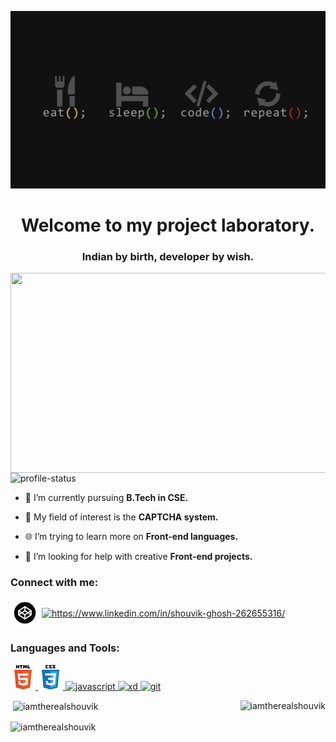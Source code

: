 ![logo](https://github.com/IamtherealShouvik/IamtherealShouvik/blob/main/ESCR%5B1%5D.png)
<h1 align="center">Welcome to my project laboratory.</h1>
<h3 align="center">Indian by birth, developer by wish.</h3>

<img src="https://camo.githubusercontent.com/14445d6010612a62eb02bfb38aa7d8557e7995c2c106be845851ac718af8ad23/68747470733a2f2f692e70696e696d672e636f6d2f6f726967696e616c732f62352f66642f33662f62356664336662653938343130336530386239343832343731343834333934622e676966" height=320 width=560 align="right" border-radius=8/>
<p align="left"> <img src="https://komarev.com/ghpvc/?username=iamtherealshouvik&label=Profile%20views&color=0e75b6&style=flat" alt="profile-status" /> </p>

- 📑 I’m currently pursuing **B.Tech in CSE.**

- 🔭 My field of interest is the **CAPTCHA system.**

- 🌐 I’m trying to learn more on **Front-end languages.**

- 🎯 I’m looking for help with creative **Front-end projects.**

<h3 align="left">Connect with me:</h3>
<p align="left">
<a href="https://codepen.io/https://codepen.io/iamtherealshouvik" target="blank"><img align="center" src="https://github.com/IamtherealShouvik/GIF/blob/main/icon-codepen-WoB.png" alt="https://codepen.io/iamtherealshouvik" height="46" width="46" /></a>
<a href="https://linkedin.com/in/https://www.linkedin.com/in/shouvik-ghosh-262655316/" target="blank"><img align="center" src="https://raw.githubusercontent.com/rahuldkjain/github-profile-readme-generator/master/src/images/icons/Social/linked-in-alt.svg" alt="https://www.linkedin.com/in/shouvik-ghosh-262655316/" height="30" width="40" /></a>
</p>


<h3 align="left">Languages and Tools:</h3>
<p align="left"> 
<a href="https://www.w3.org/html/" target="_blank" rel="noreferrer"> <img src="https://raw.githubusercontent.com/devicons/devicon/master/icons/html5/html5-original-wordmark.svg" alt="html5" width="40" height="40"/> </a> 
<a href="https://www.w3schools.com/css/" target="_blank" rel="noreferrer"> <img src="https://raw.githubusercontent.com/devicons/devicon/master/icons/css3/css3-original-wordmark.svg" alt="css3" width="40" height="40"/> </a> 
<a href="https://developer.mozilla.org/en-US/docs/Web/JavaScript" target="_blank" rel="noreferrer"> 
<img src="https://camo.githubusercontent.com/0c017d7083c2189b5515f7a74f36e16bc3cb195713ba2f6b996c22bde44edfa9/68747470733a2f2f7374617469632e7665637465657a792e636f6d2f73797374656d2f7265736f75726365732f70726576696577732f3032372f3132372f3436332f6f726967696e616c2f6a6176617363726970742d6c6f676f2d6a6176617363726970742d69636f6e2d7472616e73706172656e742d667265652d706e672e706e67" alt="javascript" width="44" height="44"/> </a> 
<a href="https://www.adobe.com/products/xd.html" target="_blank" rel="noreferrer"/> 
  <img src="https://camo.githubusercontent.com/522f3981be32e0171a02eeaebaf0e8516f019da56fbae34a3962df0ceb3100e7/68747470733a2f2f7365656b6c6f676f2e636f6d2f696d616765732f412f61646f62652d78642d6c6f676f2d363433363445334132342d7365656b6c6f676f2e636f6d2e706e67" alt="xd" width="40" height="40" /> </a> 
<a href="https://git-scm.com/" target="_blank" rel="noreferrer"> <img src="https://www.vectorlogo.zone/logos/git-scm/git-scm-icon.svg" alt="git" width="40" height="40"/> </a> </p>

<p><img align="right" src="https://github-readme-stats.vercel.app/api/top-langs?username=iamtherealshouvik&show_icons=true&locale=en&layout=compact" alt="iamtherealshouvik" /></p>

<p>&nbsp;<img align="center" src="https://github-readme-stats.vercel.app/api?username=iamtherealshouvik&show_icons=true&locale=en" alt="iamtherealshouvik" /></p>

<p><img align="center" src="https://github-readme-streak-stats.herokuapp.com/?user=iamtherealshouvik&" alt="iamtherealshouvik" /></p>

